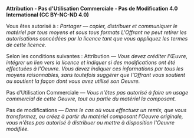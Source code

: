 ﻿
**Attribution - Pas d'Utilisation Commerciale - Pas de Modification 4.0 International (CC BY-NC-ND 4.0)**

Vous êtes autorisé à :
*Partager — copier, distribuer et communiquer le matériel par tous moyens et sous tous formats
L'Offrant ne peut retirer les autorisations concédées par la licence tant que vous appliquez les termes de cette licence.*

Selon les conditions suivantes :
Attribution — *Vous devez créditer l'Œuvre, intégrer un lien vers la licence et indiquer si des modifications ont été effectuées à l'Oeuvre. Vous devez indiquer ces informations par tous les moyens raisonnables, sans toutefois suggérer que l'Offrant vous soutient ou soutient la façon dont vous avez utilisé son Oeuvre.*

Pas d’Utilisation Commerciale — *Vous n'êtes pas autorisé à faire un usage commercial de cette Oeuvre, tout ou partie du matériel la composant.*

Pas de modifications — *Dans le cas où vous effectuez un remix, que vous transformez, ou créez à partir du matériel composant l'Oeuvre originale, vous n'êtes pas autorisé à distribuer ou mettre à disposition l'Oeuvre modifiée.*

